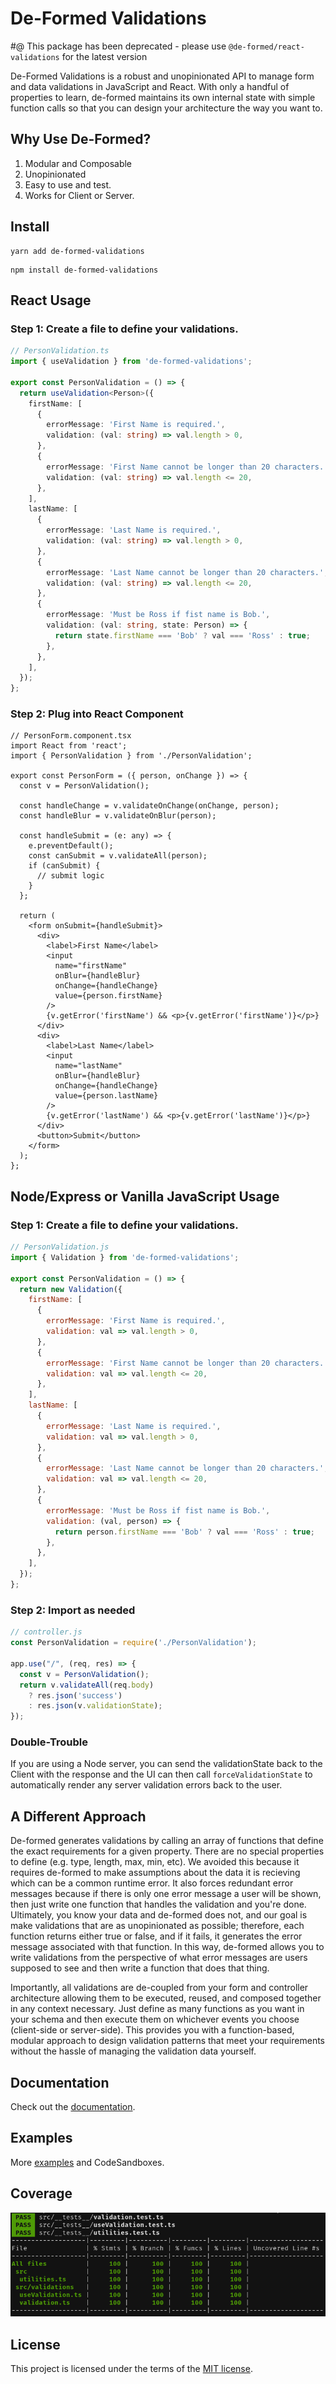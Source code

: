 # De-Formed Validations

#@ This package has been deprecated - please use `@de-formed/react-validations` for the latest version

De-Formed Validations is a robust and unopinionated API to manage form and data validations in JavaScript and React. With only a handful of properties to learn, de-formed maintains its own internal state with simple function calls so that you can design your architecture the way you want to.

## Why Use De-Formed?

1. Modular and Composable
2. Unopinionated
3. Easy to use and test.
4. Works for Client or Server.

## Install
```
yarn add de-formed-validations
```
```
npm install de-formed-validations
```
## React Usage

### Step 1: Create a file to define your validations.
```ts
// PersonValidation.ts
import { useValidation } from 'de-formed-validations';

export const PersonValidation = () => {
  return useValidation<Person>({
    firstName: [
      {
        errorMessage: 'First Name is required.',
        validation: (val: string) => val.length > 0,
      },
      {
        errorMessage: 'First Name cannot be longer than 20 characters.',
        validation: (val: string) => val.length <= 20,
      },
    ],
    lastName: [
      {
        errorMessage: 'Last Name is required.',
        validation: (val: string) => val.length > 0,
      },
      {
        errorMessage: 'Last Name cannot be longer than 20 characters.',
        validation: (val: string) => val.length <= 20,
      },
      {
        errorMessage: 'Must be Ross if fist name is Bob.',
        validation: (val: string, state: Person) => {
          return state.firstName === 'Bob' ? val === 'Ross' : true;
        },
      },
    ],
  });
};
```

### Step 2: Plug into React Component
```tsx
// PersonForm.component.tsx
import React from 'react';
import { PersonValidation } from './PersonValidation';

export const PersonForm = ({ person, onChange }) => {
  const v = PersonValidation();

  const handleChange = v.validateOnChange(onChange, person);
  const handleBlur = v.validateOnBlur(person);

  const handleSubmit = (e: any) => {
    e.preventDefault();
    const canSubmit = v.validateAll(person);
    if (canSubmit) {
      // submit logic
    }
  };

  return (
    <form onSubmit={handleSubmit}>
      <div>
        <label>First Name</label>
        <input
          name="firstName"
          onBlur={handleBlur}
          onChange={handleChange}
          value={person.firstName}
        />
        {v.getError('firstName') && <p>{v.getError('firstName')}</p>}
      </div>
      <div>
        <label>Last Name</label>
        <input
          name="lastName"
          onBlur={handleBlur}
          onChange={handleChange}
          value={person.lastName}
        />
        {v.getError('lastName') && <p>{v.getError('lastName')}</p>}
      </div>
      <button>Submit</button>
    </form>
  );
};
```
## Node/Express or Vanilla JavaScript Usage

### Step 1: Create a file to define your validations.
```js
// PersonValidation.js
import { Validation } from 'de-formed-validations';

export const PersonValidation = () => {
  return new Validation({
    firstName: [
      {
        errorMessage: 'First Name is required.',
        validation: val => val.length > 0,
      },
      {
        errorMessage: 'First Name cannot be longer than 20 characters.',
        validation: val => val.length <= 20,
      },
    ],
    lastName: [
      {
        errorMessage: 'Last Name is required.',
        validation: val => val.length > 0,
      },
      {
        errorMessage: 'Last Name cannot be longer than 20 characters.',
        validation: val => val.length <= 20,
      },
      {
        errorMessage: 'Must be Ross if fist name is Bob.',
        validation: (val, person) => {
          return person.firstName === 'Bob' ? val === 'Ross' : true;
        },
      },
    ],
  });
};
```

### Step 2: Import as needed
```js
// controller.js
const PersonValidation = require('./PersonValidation');

app.use("/", (req, res) => {
  const v = PersonValidation();
  return v.validateAll(req.body)
    ? res.json('success')
    : res.json(v.validationState);
});
```
### Double-Trouble
If you are using a Node server, you can send the validationState back to the Client with the response and the UI can then call ```forceValidationState``` to automatically render any server validation errors back to the user.

## A Different Approach
De-formed generates validations by calling an array of functions that define the exact requirements for a given property. There are no special properties to define (e.g. type, length, max, min, etc). We avoided this because it requires de-formed to make assumptions about the data it is recieving which can be a common runtime error. It also forces redundant error messages because if there is only one error message a user will be shown, then just write one function that handles the validation and you're done. Ultimately, you know your data and de-formed does not, and our goal is make validations that are as unopinionated as possible; therefore, each function returns either true or false, and if it fails, it generates the error message associated with that function. In this way, de-formed allows you to write validations from the perspective of what error messages are users supposed to see and then write a function that does that thing.

Importantly, all validations are de-coupled from your form and controller architecture allowing them to be executed, reused, and composed together in any context necessary. Just define as many functions as you want in your schema and then execute them on whichever events you choose (client-side or server-side). This provides you with a function-based, modular approach to design validation patterns that meet your requirements without the hassle of managing the validation data yourself.

## Documentation

Check out the [documentation](https://github.com/prescottbreeden/de-formed-validations/wiki/Docs).

## Examples

More [examples](https://github.com/prescottbreeden/de-formed-validations/wiki/Examples) and CodeSandboxes.

## Coverage
![test coverage](https://github.com/prescottbreeden/de-formed-validations/blob/master/test-coverage.png?raw=true)

## License

This project is licensed under the terms of the [MIT license](/LICENSE).

